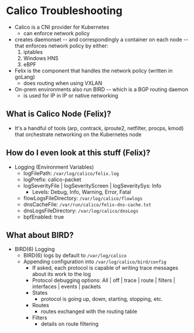 # Calico Troubleshooting

- Calico is a CNI provider for Kubernetes
  - can enforce network policy
- creates daemonset -- and correspondingly a container on each node -- that enforces network policy by either:
  1. iptables
  2. Windows HNS
  3. eBPF
- Felix is the component that handles the network policy (written in goLang)
  - does routing when using VXLAN
- On-prem environments also run BIRD -- which is a BGP routing daemon
  - is used for IP in IP or native networking

## What is Calico Node (Felix)?

- It's a handful of tools (arp, contrack, iproute2, netfilter, procps, kmod) that orchestrate networking on the Kubernetes node

## How do I even look at this stuff (Felix)?

- Logging (Environment Variables)
  - logFilePath: `/var/log/calico/felix.log`
  - logPrefix: calico-packet
  - logSeverityFile | logSeverityScreen | logSeveritySys: Info
    - Levels: Debug, Info, Warning, Error, Fatal
  - flowLogsFileDirectory: `/var/log/calico/flowlogs`
  - dnsCacheFile: `/var/run/calico/felix-dns-cache.txt`
  - dnsLogsFileDirectory: `/var/log/calico/dnsLogs`
  - bpfEnabled: true

## What about BIRD?

- BIRD(6) Logging
    - BIRD(6) logs by default to `/var/log/calico`
    - Appending configuration into `/var/log/calico/bird/config`
        - If asked, each protocol is capable of writing trace messages about its work to the log
        - Protocol debugging options: All | off | trace | route | filters | interfaces | events | packets
        - States
            * protocol is going up, down, starting, stopping, etc.
        - Routes
            * routes exchanged with the routing table
        - Filters
          - details on route filtering
